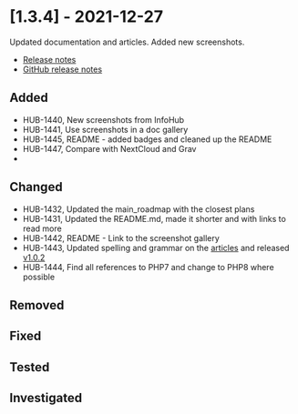 # [1.3.4] - 2021-12-27

Updated documentation and articles. Added new screenshots.

* [Release notes](main,release_v1_v1v3_v1v3v4)
* [GitHub release notes](https://github.com/peterlembke/infohub/releases/tag/v1.3.4)

## Added
* HUB-1440, New screenshots from InfoHub
* HUB-1441, Use screenshots in a doc gallery
* HUB-1445, README - added badges and cleaned up the README
* HUB-1447, Compare with NextCloud and Grav
* 
## Changed
* HUB-1432, Updated the main_roadmap with the closest plans
* HUB-1431, Updated the README.md, made it shorter and with links to read more
* HUB-1442, README - Link to the screenshot gallery
* HUB-1443, Updated spelling and grammar on the [articles](https://github.com/peterlembke/infohub-articles/blob/main/README.md) and released [v1.0.2](https://github.com/peterlembke/infohub-articles/tree/v1.0.2)
* HUB-1444, Find all references to PHP7 and change to PHP8 where possible

## Removed
 
## Fixed

## Tested

## Investigated
